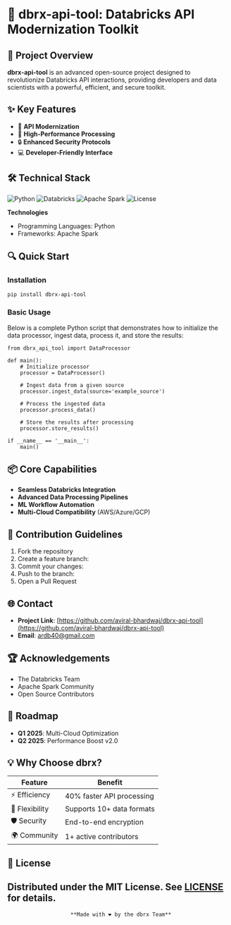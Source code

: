 # 🚀 dbrx-api-tool: Databricks API Modernization Toolkit

## 📌 Project Overview

**dbrx-api-tool** is an advanced open-source project designed to revolutionize Databricks API interactions, providing developers and data scientists with a powerful, efficient, and secure toolkit.

## ✨ Key Features

- 🔧 **API Modernization**
- 🚀 **High-Performance Processing**
- 🔒 **Enhanced Security Protocols**
- 💻 **Developer-Friendly Interface**

## 🛠 Technical Stack

![Python](https://img.shields.io/badge/Python-3.8+-blue)
![Databricks](https://img.shields.io/badge/Databricks-Supported-orange)
![Apache Spark](https://img.shields.io/badge/Apache%20Spark-Compatible-green)
![License](https://img.shields.io/badge/License-MIT-brightgreen)

**Technologies**  
- Programming Languages: Python
- Frameworks: Apache Spark  


## 🔍 Quick Start

### Installation
```pip install dbrx-api-tool```

### Basic Usage

Below is a complete Python script that demonstrates how to initialize the data processor, ingest data, process it, and store the results:

```
from dbrx_api_tool import DataProcessor

def main():
    # Initialize processor
    processor = DataProcessor()
    
    # Ingest data from a given source
    processor.ingest_data(source='example_source')
    
    # Process the ingested data
    processor.process_data()
    
    # Store the results after processing
    processor.store_results()

if __name__ == '__main__':
    main()

```


## 📦 Core Capabilities

- **Seamless Databricks Integration**
- **Advanced Data Processing Pipelines**
- **ML Workflow Automation**
- **Multi-Cloud Compatibility** (AWS/Azure/GCP)

## 🤝 Contribution Guidelines

1. Fork the repository
2. Create a feature branch:
3. Commit your changes:
4. Push to the branch:
5. Open a Pull Request



## 🌐 Contact

- **Project Link**: [https://github.com/aviral-bhardwaj/dbrx-api-tool](https://github.com/aviral-bhardwaj/dbrx-api-tool)
- **Email**: ardb40@gmail.com

## 🏆 Acknowledgements

- The Databricks Team
- Apache Spark Community
- Open Source Contributors


## 🔮 Roadmap

- **Q1 2025**: Multi-Cloud Optimization  
- **Q2 2025**: Performance Boost v2.0

## 💡 Why Choose dbrx?

| Feature         | Benefit                          |
|-----------------|----------------------------------|
| ⚡ Efficiency   | 40% faster API processing        |
| 🔄 Flexibility  | Supports 10+ data formats        |
| 🛡️ Security    | End-to-end encryption            |
| 🌍 Community   | 1+ active contributors        |


## 📄 License

Distributed under the MIT License. See [LICENSE](https://github.com/aviral-bhardwaj/dbrx-api-tool/blob/main/LICENSE) for details.
---

                        **Made with ❤️ by the dbrx Team**
